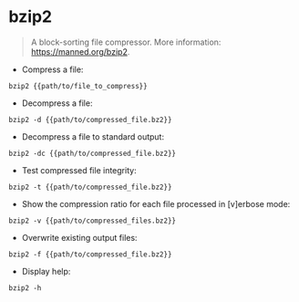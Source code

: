 # bzip2

> A block-sorting file compressor.
> More information: <https://manned.org/bzip2>.

- Compress a file:

`bzip2 {{path/to/file_to_compress}}`

- Decompress a file:

`bzip2 -d {{path/to/compressed_file.bz2}}`

- Decompress a file to standard output:

`bzip2 -dc {{path/to/compressed_file.bz2}}`

- Test compressed file integrity:

`bzip2 -t {{path/to/compressed_file.bz2}}`

- Show the compression ratio for each file processed in [v]erbose mode:

`bzip2 -v {{path/to/compressed_files.bz2}}`

- Overwrite existing output files:

`bzip2 -f {{path/to/compressed_file.bz2}}`

- Display help:

`bzip2 -h`
